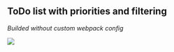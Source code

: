 ## **ToDo list with priorities and filtering**

*Builded without custom webpack config*

![](https://snipboard.io/X8VTfC.jpg)
